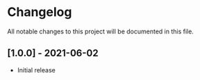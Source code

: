 # Changelog
All notable changes to this project will be documented in this file.

## [1.0.0] - 2021-06-02
- Initial release
